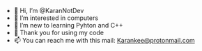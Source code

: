 - 👋 Hi, I’m @KaranNotDev
- 👀 I’m interested in computers
- 🌱 I’m new to learning Pyhton and C++
- 💞️ Thank you for using my code
- 📫 You can reach me with this mail: Karankee@protonmail.com
